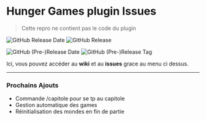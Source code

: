 # Hunger Games plugin Issues
> Cette repro ne contient pas le code du plugin

![GitHub Release Date](https://img.shields.io/github/release-date/Amitron-dev/hungergames-issues?label=date%20release)
![GitHub Release](https://img.shields.io/github/release/Amitron-dev/hungergames-issues?label=release)

![GitHub (Pre-)Release Date](https://img.shields.io/github/release-date-pre/Amitron-Dev/hungergames-issues?label=date%20pre-releases)
![GitHub (Pre-)Release Tag](https://img.shields.io/github/release-pre/Amitron-Dev/hungergames-issues?label=pre-release%20tag)


Ici, vous pouvez accéder au **wiki** et au **issues** grace au menu ci dessus.
***

### Prochains Ajouts
* Commande /capitole pour se tp au capitole
* Gestion automatique des games
* Réinitialisation des mondes en fin de partie
